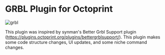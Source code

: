 # GRBL Plugin for Octoprint

![grbl](https://raw.githubusercontent.com/gnea/gnea-Media/master/Grbl%20Logo/Grbl%20Logo%20250px.png)

This plugin was inspired by synman's Better Grbl Support plugin (https://plugins.octoprint.org/plugins/bettergrblsupport/). This plugin makes some code structure changes, UI updates, and some niche command changes.
